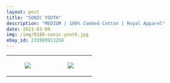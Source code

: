 ```yaml
---
layout: post
title: "SONIC YOUTH"
description: "MEDIUM | 100% Combed Cotton | Royal Apparel"
date: 2021-03-08
img: /img/0180-sonic-youth.jpg
ebay_id: 233989913256
---
```




<table style="width:100%;"><tr><td style="vertical-align:top;">
      <figure class="tmblr-full" data-orig-height="2048" data-orig-width="1365" data-orig-src="https://concertshirts.netlify.app/shirts/0180/0180-01.jpg"><img src="https://64.media.tumblr.com/29699100d978211433da0fa80c1888b3/f5590bc756cdea3d-fb/s540x810/a327bdd6ceefbf5444c28ada2c63e433a1e8ab0d.jpg" data-orig-height="2048" data-orig-width="1365" data-orig-src="https://concertshirts.netlify.app/shirts/0180/0180-01.jpg"/></figure></td>
    <td style="vertical-align:top;">
      <figure class="tmblr-full" data-orig-height="2048" data-orig-width="1365" data-orig-src="https://concertshirts.netlify.app/shirts/0180/0180-02.jpg"><img src="https://64.media.tumblr.com/887044503181ea05e5f05148758395a3/f5590bc756cdea3d-d4/s540x810/96175bb04c39b74dd48af521fdb2054d1a9a4385.jpg" data-orig-height="2048" data-orig-width="1365" data-orig-src="https://concertshirts.netlify.app/shirts/0180/0180-02.jpg"/></figure></td>
  </tr></table>
